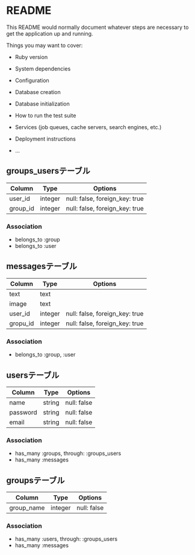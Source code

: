 # README

This README would normally document whatever steps are necessary to get the
application up and running.

Things you may want to cover:

* Ruby version

* System dependencies

* Configuration

* Database creation

* Database initialization

* How to run the test suite

* Services (job queues, cache servers, search engines, etc.)

* Deployment instructions

* ...

## groups_usersテーブル

|Column|Type|Options|
|------|----|-------|
|user_id|integer|null: false, foreign_key: true|
|group_id|integer|null: false, foreign_key: true|
### Association
- belongs_to :group
- belongs_to :user

## messagesテーブル
|Column|Type|Options|
|------|----|-------|
|text|text||
|image|text||
|user_id|integer|null: false, foreign_key: true| 
|gropu_id|integer|null: false, foreign_key: true|
### Association
- belongs_to :group, :user

## usersテーブル
|Column|Type|Options|
|------|----|-------|
|name|string|null: false|
|password|string|null: false|
|email|string|null: false|
### Association
- has_many :groups, through: :groups_users
- has_many :messages

## groupsテーブル
|Column|Type|Options|
|------|----|-------|
|group_name|integer|null: false|
### Association
- has_many :users, through: :groups_users
- has_many :messages